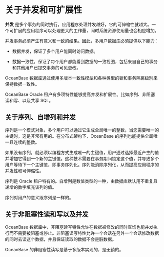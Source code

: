 关于并发和可扩展性 
==============================



**并发** 是多个事务的同时执行，应用程序处理并发越好，它的可伸缩性就越大。一个可扩展的应用程序可以处理更大的工作量，同时系统资源使用量也会相应增加。

并发事务必须产生有意义和一致的结果。因此，多用户数据库必须提供以下能力：

* 数据并发，保证了多个用户能同时访问数据。

* 数据一致性，保证了每个用户都能看到数据的一致视图，包括来自自己的事务和其他用户已提交事务的可见更改。




OceanBase 数据库通过使用多版本一致性模型和各种类型的锁和事务隔离级别来保持数据一致性。

OceanBase Oracle 租户有多项特性能够提高并发和扩展性。比如序列、非阻塞读和写、以及共享 SQL。

关于序列、自增列和并发 
--------------------

序列是一个模式对象，多个用户可以通过它生成全局唯一的整数，当您需要唯一的主键时，这是非常有用的。在分布式架构下，OceanBase 的序列也能提供全局唯一且连续的整数。

如果没有序列，就必须以编程方式生成唯一的主键值，用户通过选择最近产生的值并增加它得到一个新的主键值。这种技术需要在事务期间锁定这个值，并导致多个用户等待下一个主键值，即事务序列化。序列能消除序列化，从而提高应用程序的并发性和可伸缩性。

序列是 Oracle 租户特有的。自增列是数值类型的一种，由数据库默认用不重复且递增的数字填充该列的值。

序列对用户的意义跟序列是一样的。

关于非阻塞性读和写以及并发 
----------------------

OceanBase 数据库中，非阻塞读写特性允许在数据被修改的同时查询也能并发执行而不需要被阻塞或停止。非阻塞读写特性允许一个会话在另外一个会话修改数据的同时去读这个数据，并且保证读取的数据不会是脏数据。

OceanBase 的非阻塞性读写是基于多版本实现的，是无锁的。

